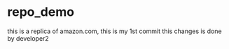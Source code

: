 # repo_demo
this is a replica of amazon.com, this is my 1st commit
this changes is done by developer2
